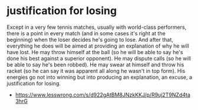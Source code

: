 # justification for losing
Except in a very few tennis matches, usually with world-class performers, there is a point in every match (and in some cases it's right at the beginning) when the loser decides he's going to lose. And after that, everything he does will be aimed at providing an explanation of why he will have lost. He may throw himself at the ball (so he will be able to say he's done his best against a superior opponent). He may dispute calls (so he will be able to say he's been robbed). He may swear at himself and throw his racket (so he can say it was apparent all along he wasn't in top form). His energies go not into winning but into producing an explanation, an excuse, a justification for losing.

- https://www.lesswrong.com/s/d922gAtBM8JNzkKKJ/p/R9uj2T9NZd4ta3hrG